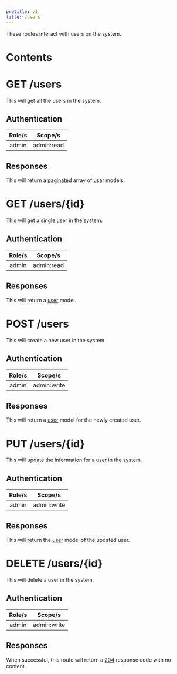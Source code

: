 ```yaml
---
pretitle: v1
title: /users
---
```


These routes interact with users on the system.

# Contents
<!-- toc -->

# GET /users
This will get all the users in the system.

## Authentication
| Role/s | Scope/s |
|:------:|:-------:|
| admin | admin:read |

## Responses
This will return a [paginated](/docs/paginated) array of [user](/docs/models/user) models.

# GET /users/{id}
This will get a single user in the system.

## Authentication
| Role/s | Scope/s |
|:------:|:-------:|
| admin | admin:read |

## Responses
This will return a [user](/docs/models/user) model.

# POST /users
This will create a new user in the system.

## Authentication
| Role/s | Scope/s |
|:------:|:-------:|
| admin | admin:write |

## Responses
This will return a [user](/docs/models/user) model for the newly created user.

# PUT /users/{id}
This will update the information for a user in the system.

## Authentication
| Role/s | Scope/s |
|:------:|:-------:|
| admin | admin:write |

## Responses
This will return the [user](/docs/models/user) model of the updated user.

# DELETE /users/{id}
This will delete a user in the system.

## Authentication
| Role/s | Scope/s |
|:------:|:-------:|
| admin | admin:write |

## Responses
When successful, this route will return a [204](/docs/response-codes#204) response code with no content.